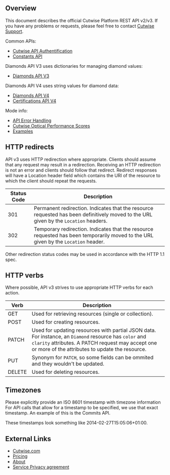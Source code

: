 ## Overview

This document describes the official Cutwise Platform REST API v2/v3. If you have any problems or requests, please feel free to contact [Cutwise Support](mailto:support@cutwise.com).

Common APIs:
- [Cutwise API Authentification](rest/auth.md)
- [Constants API](rest/constants-api.md)

Diamonds API V3 uses dictionaries for managing diamond values:
- [Diamonds API V3](rest/diamonds-api-v3.md)

Diamonds API V4 uses string values for diamond data:
- [Diamonds API V4](rest/diamonds-api-v4.md)
- [Certifications API V4](rest/certifications-api-v4.md)

Mode info:
- [API Error Handling](rest/error-handling.md)
- [Cutwise Optical Performance Scores](rest/scoring-scale.md)
- [Examples](examples.md)

## HTTP redirects

API v3 uses HTTP redirection where appropriate. Clients should assume that any request may result in a redirection. Receiving an HTTP redirection is not an error and clients should follow that redirect. Redirect responses will have a Location header field which contains the URI of the resource to which the client should repeat the requests.

|Status Code|Description|
|-|-|
|301|Permanent redirection. Indicates that the resource requested has been definitively moved to the URL given by the `Location` headers.|
|302|Temporary redirection. Indicates that the resource requested has been temporarily moved to the URL given by the `Location` header.|

Other redirection status codes may be used in accordance with the HTTP 1.1 spec.

## HTTP verbs

Where possible, API v3 strives to use appropriate HTTP verbs for each action.

|Verb|Description|
|-|-|
|GET|Used for retrieving resources (single or collection).|
|POST|Used for creating resources.|
|PATCH|Used for updating resources with partial JSON data. For instance, an `Diamond` resource has `color` and `clarity` attributes. A PATCH request may accept one or more of the attributes to update the resource.|
|PUT|Synonym for `PATCH`, so some fields can be ommited and they wouldn't be updated.|
|DELETE|Used for deleting resources.|

## Timezones

Please explicitly provide an ISO 8601 timestamp with timezone information
For API calls that allow for a timestamp to be specified, we use that exact timestamp. An example of this is the Commits API.

These timestamps look something like 2014-02-27T15:05:06+01:00.

## External Links

- [Cutwise.com](https://cutwise.com)
- [Pricing](https://cutwise.com/pricing/)
- [About](https://octonus-teams.com/wiki/display/CUDO/About+Cutwise+Team)
- [Service Privacy agreement](https://cutwise.com/privacy)
